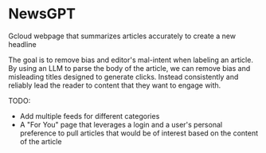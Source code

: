 # NewsGPT
Gcloud webpage that summarizes articles accurately to create a new headline


The goal is to remove bias and editor's mal-intent when labeling an article. By using an LLM to parse the body of the article, we can remove bias and misleading titles designed to generate clicks. Instead consistently and reliably lead the reader to content that they want to engage with. 

TODO: 
 - Add multiple feeds for different categories
 - A "For You" page that leverages a login and a user's personal preference to pull articles that would be of interest based on the content of the article